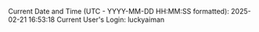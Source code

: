 Current Date and Time (UTC - YYYY-MM-DD HH:MM:SS formatted): 2025-02-21 16:53:18
Current User's Login: luckyaiman
